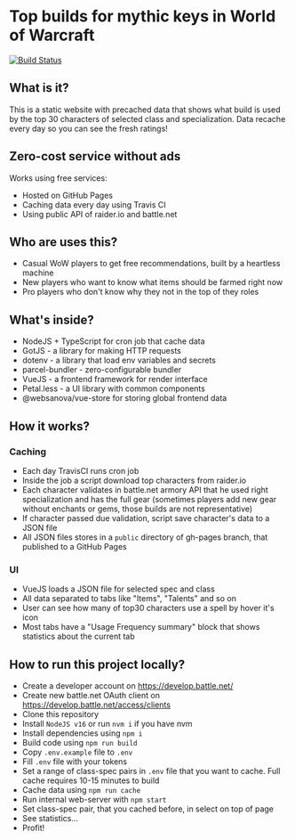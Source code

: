 # Top builds for mythic keys in World of Warcraft

[![Build Status](https://travis-ci.com/poalrom/top-builds.svg?branch=master)](https://travis-ci.com/poalrom/top-builds)

## What is it?

This is a static website with precached data that shows what build is used by the top 30 characters of selected class and specialization. Data recache every day so you can see the fresh ratings!

## Zero-cost service without ads

Works using free services: 
- Hosted on GitHub Pages
- Caching data every day using Travis CI
- Using public API of raider.io and battle.net

## Who are uses this?

- Casual WoW players to get free recommendations, built by a heartless machine
- New players who want to know what items should be farmed right now
- Pro players who don't know why they not in the top of they roles

## What's inside?

- NodeJS + TypeScript for cron job that cache data
- GotJS - a library for making HTTP requests
- dotenv - a library that load env variables and secrets
- parcel-bundler - zero-configurable bundler
- VueJS - a frontend framework for render interface
- Petal.less - a UI library with common components
- @websanova/vue-store for storing global frontend data

## How it works?

### Caching
- Each day TravisCI runs cron job
- Inside the job a script download top characters from raider.io
- Each character validates in battle.net armory API that he used right specialization and has the full gear (sometimes players add new gear without enchants or gems, those builds are not representative)
- If character passed due validation, script save character's data to a JSON file
- All JSON files stores in a `public` directory of gh-pages branch, that published to a GitHub Pages

### UI
- VueJS loads a JSON file for selected spec and class
- All data separated to tabs like "Items", "Talents" and so on
- User can see how many of top30 characters use a spell by hover it's icon
- Most tabs have a "Usage Frequency summary" block that shows statistics about the current tab

## How to run this project locally?

- Create a developer account on https://develop.battle.net/
- Create new battle.net OAuth client on https://develop.battle.net/access/clients
- Clone this repository
- Install `NodeJS v16` or run `nvm i` if you have nvm
- Install dependencies using `npm i`
- Build code using `npm run build`
- Copy `.env.example` file to `.env`
- Fill `.env` file with your tokens
- Set a range of class-spec pairs in `.env` file that you want to cache. Full cache requires 10-15 minutes to build
- Cache data using `npm run cache`
- Run internal web-server with `npm start`
- Set class-spec pair, that you cached before, in select on top of page
- See statistics...
- Profit!